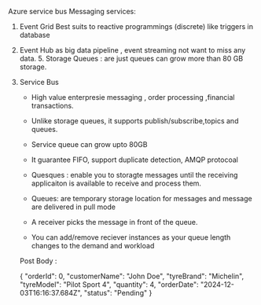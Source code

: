 Azure service bus Messaging services:
1. Event Grid
   Best suits to reactive programmings (discrete) like triggers in database
3. Event Hub
   as big data pipeline , event streaming not want to miss any data.
   5. Storage Queues : are just queues
      can grow more than 80 GB storage.
6. Service Bus
   * High value enterpresie messaging , order processing ,financial transactions.
   * Unlike storage queues, it supports publish/subscribe,topics and queues.
   * Service queue can grow upto 80GB
   * It guarantee FIFO, support duplicate detection, AMQP protocoal
  
   * Quesques : enable you to storagte messages until the receiving applicaiton is available to receive and process them.
   * Queues: are temporary storage location for messages  and message are delivered in pull mode
   * A receiver picks the message in front of the queue.
   * You can add/remove reciever instances as your queue length changes to the demand and workload
  
    Post Body :

   {
  "orderId": 0,
  "customerName": "John Doe",
  "tyreBrand": "Michelin",
  "tyreModel": "Pilot Sport 4",
  "quantity": 4,
  "orderDate": "2024-12-03T16:16:37.684Z",
  "status": "Pending"
}


